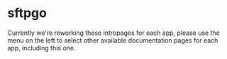# sftpgo

Currently we're reworking these intropages for each app, please use the menu on the left to select other available documentation pages for each app, including this one.
